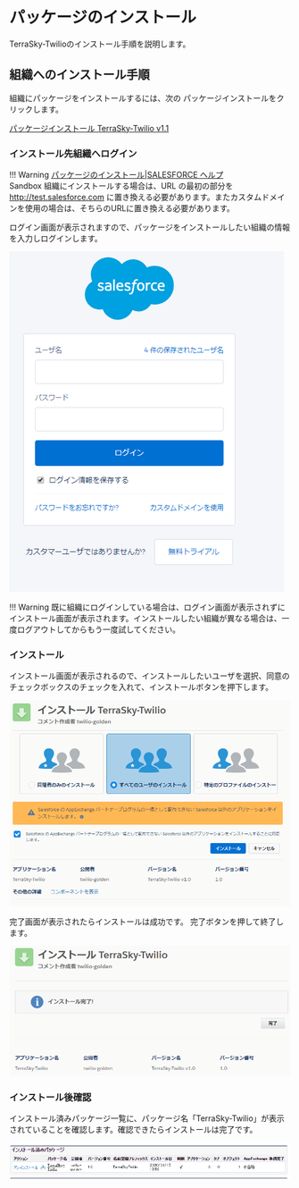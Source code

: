 # パッケージのインストール

TerraSky-Twilioのインストール手順を説明します。

## 組織へのインストール手順

	
組織にパッケージをインストールするには、次の パッケージインストールをクリックします。

[パッケージインストール TerraSky-Twilio v1.1](https://login.salesforce.com/packaging/installPackage.apexp?p0=04t2w000002rdwy)

### インストール先組織へログイン

!!! Warning
    [パッケージのインストール|SALESFORCE ヘルプ](https://help.salesforce.com/articleView?id=distribution_installing_packages.htm&type=5)<br>
    Sandbox 組織にインストールする場合は、URL の最初の部分を http://test.salesforce.com に置き換える必要があります。またカスタムドメインを使用の場合は、そちらのURLに置き換える必要があります。

ログイン画面が表示されますので、パッケージをインストールしたい組織の情報を入力しログインします。

![ログイン画面](img/install/login.PNG)

!!! Warning
    既に組織にログインしている場合は、ログイン画面が表示されずにインストール画面が表示されます。インストールしたい組織が異なる場合は、一度ログアウトしてからもう一度試してください。

### インストール

インストール画面が表示されるので、インストールしたいユーザを選択、同意のチェックボックスのチェックを入れて、インストールボタンを押下します。

![インストール画面](img/install/install.PNG)

完了画面が表示されたらインストールは成功です。
完了ボタンを押して終了します。

![インストール完了画面](img/install/installCompleted.PNG)

### インストール後確認

インストール済みパッケージ一覧に、パッケージ名「TerraSky-Twilio」が表示されていることを確認します。確認できたらインストールは完了です。

![インストール済みパッケージ一覧](img/install/installPackages.PNG)
